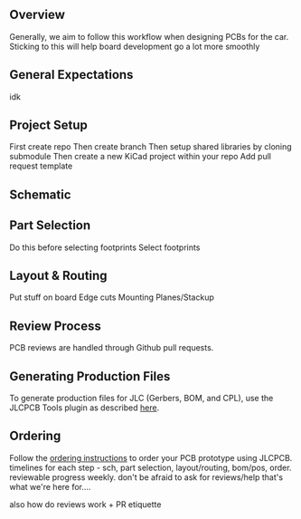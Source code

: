 ## Overview
Generally, we aim to follow this workflow when designing PCBs for the car. Sticking to this will help board development go a lot more smoothly
## General Expectations
idk
## Project Setup
First create repo
Then create branch
Then setup shared libraries by cloning submodule
Then create a new KiCad project within your repo
Add pull request template
## Schematic

## Part Selection
Do this before selecting footprints
Select footprints
## Layout & Routing
Put stuff on board
Edge cuts
Mounting
Planes/Stackup
## Review Process
PCB reviews are handled through Github pull requests.
## Generating Production Files
To generate production files for JLC (Gerbers, BOM, and CPL), use the JLCPCB Tools plugin as described [here](../KiCad-Setup/#kicad-jlcpcb-tools).
## Ordering
Follow the [ordering instructions](../Ordering) to order your PCB prototype using JLCPCB.
timelines for each step - sch, part selection, layout/routing, bom/pos, order. reviewable progress weekly. don't be afraid to ask for reviews/help that's what we're here for....

also how do reviews work + PR etiquette
